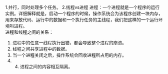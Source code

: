 1.并行，同时处理多个任务。
2.线程vs进程 
进程：一个进程就是一个程序的运行实例。详细解释就是，启动一个程序的时候，操作系统会为该程序创建一块内存，用来存放代码、运行中的数据和一个执行任务的主线程，我们把这样的一个运行环境叫进程。  
进程和线程之间的关系：
1. 进程中的任意一线程执行出错，都会导致整个进程的崩溃。  
2. 线程之间共享进程中的数据。    
3. 当一个进程关闭之后，操作系统会回收进程所占用的内存。
4. 4. 进程之间的内容相互隔离。
